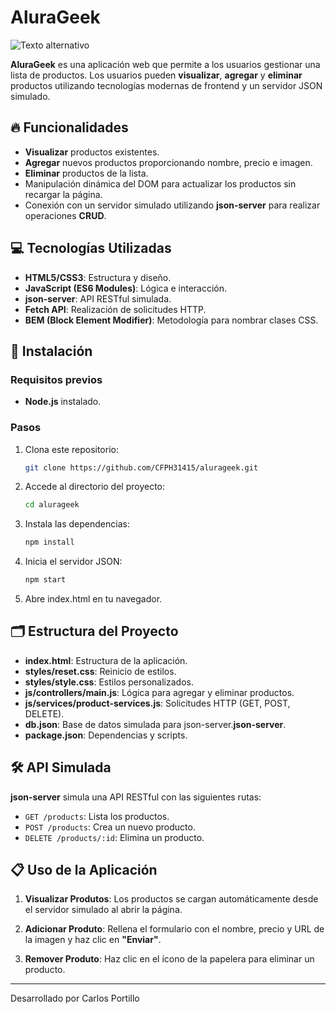 # AluraGeek
![Texto alternativo](assets/mi-imagen.png)


**AluraGeek** es una aplicación web que permite a los usuarios gestionar una lista de productos. Los usuarios pueden **visualizar**, **agregar** y **eliminar** productos utilizando tecnologías modernas de frontend y un servidor JSON simulado.

## 🔥 Funcionalidades

- **Visualizar** productos existentes.
- **Agregar** nuevos productos proporcionando nombre, precio e imagen.
- **Eliminar** productos de la lista.
- Manipulación dinámica del DOM para actualizar los productos sin recargar la página.
- Conexión con un servidor simulado utilizando **json-server** para realizar operaciones **CRUD**.

## 💻 Tecnologías Utilizadas

- **HTML5/CSS3**: Estructura y diseño.
- **JavaScript (ES6 Modules)**: Lógica e interacción.
- **json-server**: API RESTful simulada.
- **Fetch API**: Realización de solicitudes HTTP.
- **BEM (Block Element Modifier)**: Metodología para nombrar clases CSS.

## 🚀 Instalación

### Requisitos previos

- **Node.js** instalado.

### Pasos

1. Clona este repositorio:

   ```bash
   git clone https://github.com/CFPH31415/alurageek.git


2. Accede al directorio del proyecto:

   ```bash
   cd alurageek
   ```

3. Instala las dependencias:

   ```bash
   npm install
   ```

4. Inicia el servidor JSON:

   ```bash
   npm start
   ```

5. Abre index.html en tu navegador.

## 🗂️ Estructura del Proyecto

- **index.html**: Estructura de la aplicación.
- **styles/reset.css**: Reinicio de estilos.
- **styles/style.css**: Estilos personalizados.
- **js/controllers/main.js**: Lógica para agregar y eliminar productos.
- **js/services/product-services.js**: Solicitudes HTTP (GET, POST, DELETE).
- **db.json**: Base de datos simulada para json-server.**json-server**.
- **package.json**: Dependencias y scripts.

## 🛠️ API Simulada

**json-server** simula una API RESTful con las siguientes rutas:

- `GET /products`: Lista los productos.
- `POST /products`: Crea un nuevo producto.
- `DELETE /products/:id`:  Elimina un producto.

## 📋 Uso de la Aplicación

1. **Visualizar Produtos**: Los productos se cargan automáticamente desde el servidor simulado al abrir la página.
   
2. **Adicionar Produto**: Rellena el formulario con el nombre, precio y URL de la imagen y haz clic en **"Enviar"**.
   
3. **Remover Produto**: Haz clic en el ícono de la papelera para eliminar un producto.

---
Desarrollado por Carlos Portillo
